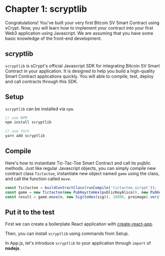 # Chapter 1: scryptlib

Congratulations! You've built your very first Bitcoin SV Smart Contract using sCrypt. Now, you will learn how to implement your contract into your first Web3 application using Javascript. We are assuming that you have some basic knowledge of the front-end development. 

## scryptlib

`scryptlib` is sCrypt's official Javascript SDK for integrating Bitcoin SV Smart Contract in your application. It is designed to help you build a high-quality Smart Contract applications quickly. You will able to compile, test, deploy and call contracts through this SDK.


## Setup

`scryptlib` can be installed via `npm`.

```javascript
// use NPM
npm install scryptlib

// use Yarn
yarn add scryptlib
```

## Compile 

Here's how to instantiate Tic-Tac-Toe Smart Contract and call its pujblic methods. Just like regular Javascript objects, you can simply compile new contract class `Tictactoe`, instantiate new object named `game` using the class, and call the function called `move`.

```javascript
const Tictactoe = buildContractClass(runCompile('tictactoe.scrypt'));
const game = new Tictactoe(new PubKey(toHex(publicKeyAlice)), new PubKey(toHex(publicKeyBob)));
const result = game.move(n, new Sig(toHex(sig)), 10000, preimage).verify(context)
```

## Put it to the test

First we can create a boilerplate React application with  [create-react-app](https://github.com/facebook/create-react-app). 

Then, you can install `scryptlib` using commands from Setup.

In App.js, let's introduce `scryptlib` to your application through `import` of **nodejs**.
